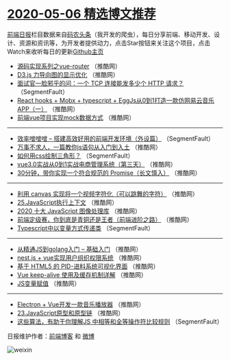 # [2020-05-06 精选博文推荐](https://toutiao.qdkfweb.cn/date/2020/05/06)

[前端日报](https://qdkfweb.cn/c/news)栏目数据来自[码农头条](https://toutiao.qdkfweb.cn/)（我开发的爬虫），每日分享前端、移动开发、设计、资源和资讯等，为开发者提供动力，点击Star按钮来关注这个项目，点击Watch来收听每日的更新[Github主页](https://github.com/kujian/frontendDaily)
* [源码实现系列之vue-router](https://toutiao.qdkfweb.cn/141866.html) （推酷网）
* [D3.js 力导向图的显示优化](https://toutiao.qdkfweb.cn/141867.html) （推酷网）
* [面试官一脸邪乎的问：一个 TCP 连接能发多少个 HTTP 请求？](https://toutiao.qdkfweb.cn/141841.html) （SegmentFault）
* [React hooks + Mobx + typescript + EggJs从0到1打造一款仿网易云音乐APP（一）](https://toutiao.qdkfweb.cn/141852.html) （推酷网）
* [前端vue项目实现mock数据方式](https://toutiao.qdkfweb.cn/141868.html) （推酷网）

***
* [效率噌噌噌 &#8211; 搭建高效好用的前端开发环境（外设篇）](https://toutiao.qdkfweb.cn/141842.html) （SegmentFault）
* [万事不求人，一篇教你js语句从入门到入土](https://toutiao.qdkfweb.cn/141854.html) （推酷网）
* [如何用css绘制三角形？](https://toutiao.qdkfweb.cn/141843.html) （SegmentFault）
* [vue3.0实战从0到1实战电商管理系统（第三天）](https://toutiao.qdkfweb.cn/141857.html) （推酷网）
* [30分钟，带你实现一个符合规范的 Promise（长文慎入）](https://toutiao.qdkfweb.cn/141859.html) （推酷网）

***
* [利用 canvas 实现将一个视频字符化（可以跳舞的字符）](https://toutiao.qdkfweb.cn/141862.html) （推酷网）
* [25.JavaScript执行上下文](https://toutiao.qdkfweb.cn/141863.html) （推酷网）
* [2020 十大 JavaScript 图像处理库](https://toutiao.qdkfweb.cn/141850.html) （推酷网）
* [前端定级赛，你到底是青铜还是王者（前端进阶之路）](https://toutiao.qdkfweb.cn/141851.html) （推酷网）
* [Typescript中以变量方式传递类](https://toutiao.qdkfweb.cn/141845.html) （SegmentFault）

***
* [从精通JS到golang入门 &#8211; 基础入门](https://toutiao.qdkfweb.cn/141861.html) （推酷网）
* [nest.js + vue实现用户组织权限系统](https://toutiao.qdkfweb.cn/141846.html) （推酷网）
* [基于 HTML5 的 PID-进料系统可视化界面](https://toutiao.qdkfweb.cn/141847.html) （推酷网）
* [Vue keep-alive 使用及缓存机制详解](https://toutiao.qdkfweb.cn/141848.html) （推酷网）
* [JS变量赋值](https://toutiao.qdkfweb.cn/141864.html) （推酷网）

***
* [Electron + Vue开发一款音乐播放器](https://toutiao.qdkfweb.cn/141849.html) （推酷网）
* [23.JavaScript原型和原型链](https://toutiao.qdkfweb.cn/141865.html) （推酷网）
* [这些算法，有助于你理解JS 中相等和全等操作符比较规则](https://toutiao.qdkfweb.cn/141844.html) （SegmentFault）

日报维护作者：[前端博客](https://qdkfweb.cn/) 和 [微博](https://qdkfweb.cn/go/weibo)

![weixin](https://user-images.githubusercontent.com/3055447/38468989-651132ac-3b80-11e8-8e6b-15122322a9d7.png)
